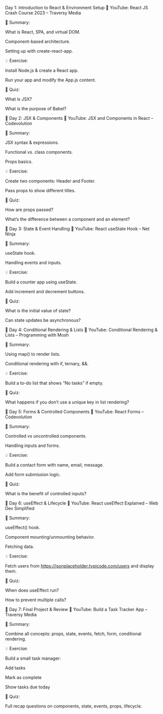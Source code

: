 Day 1: Introduction to React & Environment Setup
🎥 YouTube: React JS Crash Course 2023 – Traversy Media

📘 Summary:

What is React, SPA, and virtual DOM.

Component-based architecture.

Setting up with create-react-app.

💡 Exercise:

Install Node.js & create a React app.

Run your app and modify the App.js content.

🧠 Quiz:

What is JSX?

What is the purpose of Babel?

📅 Day 2: JSX & Components
🎥 YouTube: JSX and Components in React – Codevolution

📘 Summary:

JSX syntax & expressions.

Functional vs. class components.

Props basics.

💡 Exercise:

Create two components: Header and Footer.

Pass props to show different titles.

🧠 Quiz:

How are props passed?

What’s the difference between a component and an element?

📅 Day 3: State & Event Handling
🎥 YouTube: React useState Hook – Net Ninja

📘 Summary:

useState hook.

Handling events and inputs.

💡 Exercise:

Build a counter app using useState.

Add increment and decrement buttons.

🧠 Quiz:

What is the initial value of state?

Can state updates be asynchronous?

📅 Day 4: Conditional Rendering & Lists
🎥 YouTube: Conditional Rendering & Lists – Programming with Mosh

📘 Summary:

Using map() to render lists.

Conditional rendering with if, ternary, &&.

💡 Exercise:

Build a to-do list that shows “No tasks” if empty.

🧠 Quiz:

What happens if you don’t use a unique key in list rendering?

📅 Day 5: Forms & Controlled Components
🎥 YouTube: React Forms – Codevolution

📘 Summary:

Controlled vs uncontrolled components.

Handling inputs and forms.

💡 Exercise:

Build a contact form with name, email, message.

Add form submission logic.

🧠 Quiz:

What is the benefit of controlled inputs?

📅 Day 6: useEffect & Lifecycle
🎥 YouTube: React useEffect Explained – Web Dev Simplified

📘 Summary:

useEffect() hook.

Component mounting/unmounting behavior.

Fetching data.

💡 Exercise:

Fetch users from https://jsonplaceholder.typicode.com/users and display them.

🧠 Quiz:

When does useEffect run?

How to prevent multiple calls?

📅 Day 7: Final Project & Review
🎥 YouTube: Build a Task Tracker App – Traversy Media

📘 Summary:

Combine all concepts: props, state, events, fetch, form, conditional rendering.

💡 Exercise:

Build a small task manager:

Add tasks

Mark as complete

Show tasks due today

🧠 Quiz:

Full recap questions on components, state, events, props, lifecycle.